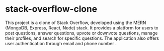 # stack-overflow-clone
This project is a clone of Stack Overflow, developed using the MERN (MongoDB, Express, React, Node) stack. It provides a platform for users to post questions, answer questions, upvote or downvote questions, manage their profiles, and search for specific questions. The application also offers user authentication through email and phone number .

